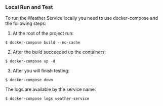 ### Local Run and Test

To run the Weather Service locally you need to use docker-compose and the following steps:
1. At the root of the project run:
```
$ docker-compose build --no-cache
```
2. After the build succeeded up the containers:
```
$ docker-compose up -d
```
3. After you will finish testing:
```
$ docker-compose down
```
The logs are available by the service name:
```
$ docker-compose logs weather-service
```
